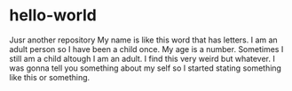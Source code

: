 # hello-world
Jusr another repository
My name is like this word that has letters. I am an adult person so I have been a child once. My age is a number. Sometimes I still am a child altough I am an adult. I find this very weird but whatever. I was gonna tell you something about my self so I started stating something like this or something.
